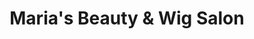 ---
title: "Maria's Beauty & Wig Salon"
url: /cleveland-heights/marias-beauty-und-wig-salon/
shop: Kosmetik
---